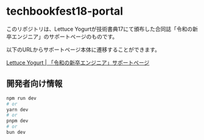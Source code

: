 # techbookfest18-portal

このリポジトリは、Lettuce Yogurtが技術書典17にて頒布した合同誌「令和の新卒エンジニア」のサポートページのものです。

以下のURLからサポートページ本体に遷移することができます。

[Lettuce Yogurt | 「令和の新卒エンジニア」サポートページ](https://techbookfest-LettuceYogurt.github.io/techbookfest17-portal/)

## 開発者向け情報

```bash
npm run dev
# or
yarn dev
# or
pnpm dev
# or
bun dev
```
